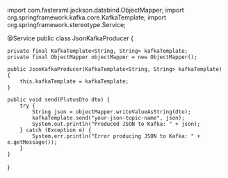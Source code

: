 import com.fasterxml.jackson.databind.ObjectMapper;
import org.springframework.kafka.core.KafkaTemplate;
import org.springframework.stereotype.Service;

@Service
public class JsonKafkaProducer {

    private final KafkaTemplate<String, String> kafkaTemplate;
    private final ObjectMapper objectMapper = new ObjectMapper();

    public JsonKafkaProducer(KafkaTemplate<String, String> kafkaTemplate) {
        this.kafkaTemplate = kafkaTemplate;
    }

    public void send(PlutusDto dto) {
        try {
            String json = objectMapper.writeValueAsString(dto);
            kafkaTemplate.send("your-json-topic-name", json);
            System.out.println("Produced JSON to Kafka: " + json);
        } catch (Exception e) {
            System.err.println("Error producing JSON to Kafka: " + e.getMessage());
        }
    }
}
